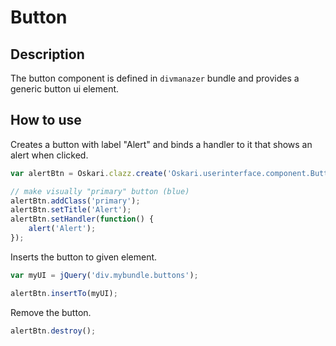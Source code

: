 # Button

## Description

The button component is defined in `divmanazer` bundle and provides a generic button ui element.

## How to use

Creates a button with label "Alert" and binds a handler to it that shows an alert when clicked.

```javascript
var alertBtn = Oskari.clazz.create('Oskari.userinterface.component.Button');

// make visually "primary" button (blue)
alertBtn.addClass('primary');
alertBtn.setTitle('Alert');
alertBtn.setHandler(function() {
    alert('Alert');
});
```

Inserts the button to given element.

```javascript
var myUI = jQuery('div.mybundle.buttons');

alertBtn.insertTo(myUI);
```

Remove the button.

```javascript
alertBtn.destroy();
```
